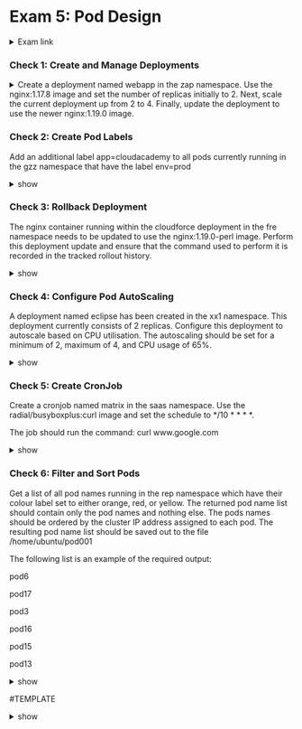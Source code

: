 # Exam 5: Pod Design #
<details><summary>Exam link</summary>
https://cloudacademy.com/lab/ckad-practice-exam-pod-design/?context_resource=lp&context_id=3086
</p></details>

### Check 1: Create and Manage Deployments ###
<details><summary>
Create a deployment named webapp in the zap namespace. Use the nginx:1.17.8 image and set the number of replicas initially to 2. Next, scale the current deployment up from 2 to 4. Finally, update the deployment to use the newer nginx:1.19.0 image.
</summary>
<p>
  
```bash
k create deploy -n zap webapp --image=nginx:1.17.8 --replicas=2
k scale deploy -n zap webapp --replicas=4
k edit deploy -n zap webapp #edit "image" field
```
  
</p>
</details>

### Check 2: Create Pod Labels ###
Add an additional label app=cloudacademy to all pods currently running in the gzz namespace that have the label env=prod

<details><summary>show</summary><p>

```bash
k get pod -n gzz -l env=prod
k label pod -n gzz -l env=prod app=cloudacademy
  
```
</p>
</details>

### Check 3: Rollback Deployment ###
The nginx container running within the cloudforce deployment in the fre namespace needs to be updated to use the nginx:1.19.0-perl image. Perform this deployment update and ensure that the command used to perform it is recorded in the tracked rollout history.

<details><summary>show</summary>
<p>
  
```bash
k -n fre set image deployment cloudforce nginx=nginx:1.19.0-perl --record
```
</p>
</details>

### Check 4: Configure Pod AutoScaling ###
A deployment named eclipse has been created in the xx1 namespace. This deployment currently consists of 2 replicas. Configure this deployment to autoscale based on CPU utilisation. The autoscaling should be set for a minimum of 2, maximum of 4, and CPU usage of 65%.

<details><summary>show</summary>
<p>
  
```bash
k -n xx1 autoscale deploy --min=2 --max=4 --cpu-percent=65 eclipse
```
</p>
</details>

### Check 5: Create CronJob ###
<p>Create a cronjob named matrix in the saas namespace. Use the radial/busyboxplus:curl image and set the schedule to */10 * * * *. </p>
<p>The job should run the command: curl www.google.com</p>
<details><summary>show</summary>
<p>
  
```bash
k -n saas create cronjob --image=radial/busyboxplus:curl --schedule='*/10 * * * *' matrix -- curl www.google.com
```
</p>
</details>

### Check 6: Filter and Sort Pods ###
<p>Get a list of all pod names running in the rep namespace which have their colour label set to either orange, red, or yellow. The returned pod name list should contain only the pod names and nothing else. The pods names should be ordered by the cluster IP address assigned to each pod. The resulting pod name list should be saved out to the file /home/ubuntu/pod001 </p>
<p>The following list is an example of the required output:</p>
pod6</br>
<p>pod17</p>
<p>pod3</p>
<p>pod16</p>
<p>pod15</p>
<p>pod13</p>

<details><summary>show</summary>
<p>
  
```bash
k -n rep get pods --selector 'colour in (orange,red,yellow)' --sort-by=.status.podIP -o jsonpath='{range .items[*]}{.metadata.name}{"\n"}{end}' > /home/ubuntu/pod001
EQUIVALENT LINUX COMMANDS:
# cut the first column of the earlier table output and remove the column heading
kubectl -n rep get pods --selector 'colour in (orange,red,yellow)' --sort-by=.status.podIP | cut -d' ' -f1 | tail +2
# grep the pod name and only output the matching characters
kubectl -n rep get pods --selector 'colour in (orange,red,yellow)' --sort-by=.status.podIP | grep -o -e "pod[0-9]*"
```
</p>
</details>



#TEMPLATE
<details><summary>show</summary>
<p>
  
```bash

```
</p>
</details>

